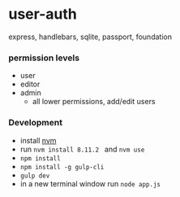 # user-auth
express, handlebars, sqlite, passport, foundation


### permission levels
- user
- editor
- admin
  - all lower permissions, add/edit users

### Development

- install [nvm](https://github.com/creationix/nvm)
- run `nvm install 8.11.2 ` and `nvm use`
- `npm install`
- `npm install -g gulp-cli`
- `gulp dev`
- in a new terminal window run `node app.js`
